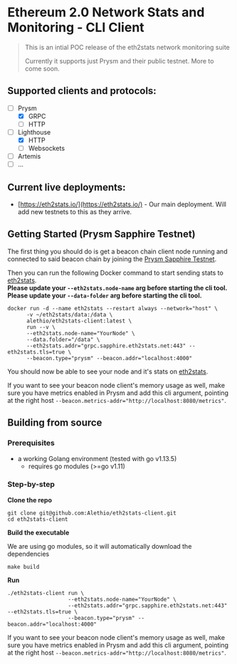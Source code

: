 # Ethereum 2.0 Network Stats and Monitoring - CLI Client

> This is an intial POC release of the eth2stats network monitoring suite
> 
> Currently it supports just Prysm and their public testnet.
> More to come soon.

## Supported clients and protocols:
- [ ] Prysm
  - [x] GRPC
  - [ ] HTTP
- [ ] Lighthouse
  - [X] HTTP
  - [ ] Websockets
- [ ] Artemis
- [ ] ...
  
## Current live deployments:

- [https://eth2stats.io/](https://eth2stats.io/) - Our main deployment. Will add new testnets to this as they arrive.

## Getting Started (Prysm Sapphire Testnet)

The first thing you should do is get a beacon chain client node running and connected to said beacon chain by joining the [Prysm Sapphire Testnet](https://prylabs.net/participate).

Then you can run the following Docker command to start sending stats to [eth2stats](https://sapphire.eth2stats.net).  
**Please update your `--eth2stats.node-name` arg before starting the cli tool.**
**Please update your `--data-folder` arg before starting the cli tool.**

```shell script
docker run -d --name eth2stats --restart always --network="host" \
      -v ~/eth2stats/data:/data \
      alethio/eth2stats-client:latest \
      run --v \
      --eth2stats.node-name="YourNode" \
      --data.folder="/data" \
      --eth2stats.addr="grpc.sapphire.eth2stats.net:443" --eth2stats.tls=true \
      --beacon.type="prysm" --beacon.addr="localhost:4000"
```

You should now be able to see your node and it's stats on [eth2stats](https://sapphire.eth2stats.net).

If you want to see your beacon node client's memory usage as well, make sure you have metrics enabled in Prysm and add this cli argument, pointing at the right host `--beacon.metrics-addr="http://localhost:8080/metrics"`.

## Building from source
### Prerequisites
- a working Golang environment (tested with go v1.13.5)
    - requires go modules (>=go v1.11)

### Step-by-step
**Clone the repo**
```shell script
git clone git@github.com:Alethio/eth2stats-client.git
cd eth2stats-client
```

**Build the executable**

We are using go modules, so it will automatically download the dependencies
```shell script
make build
```

**Run**
```shell script
./eth2stats-client run \
                   --eth2stats.node-name="YourNode" \
                   --eth2stats.addr="grpc.sapphire.eth2stats.net:443" --eth2stats.tls=true \
                   --beacon.type="prysm" --beacon.addr="localhost:4000"
```

If you want to see your beacon node client's memory usage as well, make sure you have metrics enabled in Prysm and add this cli argument, pointing at the right host `--beacon.metrics-addr="http://localhost:8080/metrics"`.
